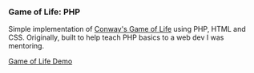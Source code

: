 ### Game of Life: PHP

Simple implementation of [Conway's Game of Life](http://en.wikipedia.org/wiki/Conway's_Game_of_Life) using PHP, HTML and CSS. Originally, built to help teach PHP basics to a web dev I was mentoring.

[Game of Life Demo](http://jordanjwatkins.com/game-of-life)
